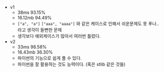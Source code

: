 - v1
  - 38ms 93.15%
  - 16.12mb 94.49%
  - `["a", "a"]` `["aaa", "aaaa"]` 와 같은 케이스로 인해서 쉬운문제도 못 푸나.. 라고 생각이 들뻔한 문제
  - 생각보다 예외케이스가 많아서 여러번 틀렸다.
- v2
  - 33ms 98.58%
  - 16.43mb 36.30%
  - 파이썬의 기능으로 쉽게 풀 수 있다.
  - 파이썬을 잘 활용하는 것도 능력이다. (혹은 stlib 같은 것들)

